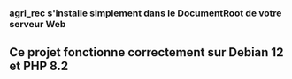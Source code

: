 ### agri_rec s'installe simplement dans le DocumentRoot de votre serveur Web

## Ce projet fonctionne correctement sur Debian 12 et PHP 8.2
